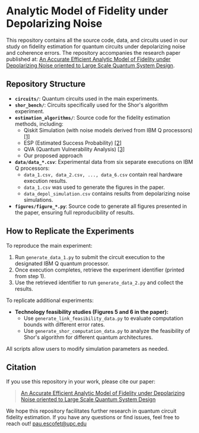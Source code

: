 # Analytic Model of Fidelity under Depolarizing Noise


This repository contains all the source code, data, and circuits used in our study on fidelity estimation for quantum circuits under depolarizing noise and coherence errors. The repository accompanies the research paper published at: [An Accurate Efficient Analytic Model of Fidelity under Depolarizing Noise oriented to Large Scale Quantum System Design](https://arxiv.org/abs/2503.06693).

## Repository Structure

- **`circuits/`**: Quantum circuits used in the main experiments.
- **`shor_bench/`**: Circuits specifically used for the Shor's algorithm experiment.
- **`estimation_algorithms/`**: Source code for the fidelity estimation methods, including:
  - Qiskit Simulation (with noise models derived from IBM Q processors) [[1]](https://arxiv.org/abs/2405.08810)
  - ESP (Estimated Success Probability) [[2]](https://dl.acm.org/doi/10.1145/3297858.3304007)
  - QVA (Quantum Vulnerability Analysis) [[3]](https://ieeexplore.ieee.org/document/10361567)
  - Our proposed approach
- **`data/data_*.csv`**: Experimental data from six separate executions on IBM Q processors:
  - `data_1.csv, data_2.csv, ..., data_6.csv` contain real hardware execution results.
  - `data_1.csv` was used to generate the figures in the paper.
  - `data_depol_simulation.csv` contains results from depolarizing noise simulations.
- **`figures/figure_*.py`**: Source code to generate all figures presented in the paper, ensuring full reproducibility of results.

## How to Replicate the Experiments

To reproduce the main experiment:
1. Run `generate_data_1.py` to submit the circuit execution to the designated IBM Q quantum processor.
2. Once execution completes, retrieve the experiment identifier (printed from step 1).
3. Use the retrieved identifier to run `generate_data_2.py` and collect the results.

To replicate additional experiments:
- **Technology feasibility studies (Figures 5 and 6 in the paper):**
  - Use `generate_link_feasibility_data.py` to evaluate computation bounds with different error rates.
  - Use `generate_shor_computation_data.py` to analyze the feasibility of Shor's algorithm for different quantum architectures.

All scripts allow users to modify simulation parameters as needed.

## Citation
If you use this repository in your work, please cite our paper:
> [An Accurate Efficient Analytic Model of Fidelity under Depolarizing Noise oriented to Large Scale Quantum System Design](https://arxiv.org/abs/2503.06693)

We hope this repository facilitates further research in quantum circuit fidelity estimation. If you have any questions or find issues, feel free to reach out! [pau.escofet@upc.edu](mailto:pau.escofet@upc.edu)

